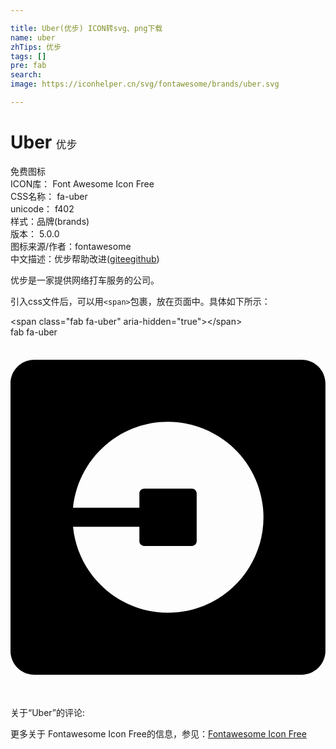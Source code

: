 ```yaml
---

title: Uber(优步) ICON转svg、png下载
name: uber
zhTips: 优步
tags: []
pre: fab
search: 
image: https://iconhelper.cn/svg/fontawesome/brands/uber.svg

---
```


# Uber  <small style="font-size: 60%;font-weight: 100">优步</small>


<div class="detail-page">
<p>
<span><span class="badge-success badge">免费图标</span> </span>
<br/>
<span>
ICON库：
<span class="badge-secondary badge">Font Awesome Icon Free</span> 
</span>
<br/>
<span>
CSS名称：
<span class="badge-secondary badge">fa-uber</span> 
</span>
<br/>
<span>
unicode：
<span class="badge-secondary badge">f402</span> 
<copy-btn content='f402' btn-title=""></copy-btn>
<copy-btn :content='String.fromCodePoint(parseInt("f402", 16))' btn-title="复制U"></copy-btn>
</span><br/><span>样式：<span class="badge-light badge">品牌(brands)</span></span>
<br/>
<span>
版本：
<span class="badge-secondary badge">5.0.0</span> 
</span>
<br/>
<span>图标来源/作者：<span class="badge-light badge">fontawesome</span></span> 
<br/>
<span class="zh-detail">中文描述：<span class="badge-primary badge">优步</span><span class="help-link"><span>帮助改进</span>(<a href="https://gitee.com/liuwave/icon-helper/edit/master/json/fontawesome/brands/uber.json" target="_blank" rel="noopener noreferrer">gitee</a><a href="https://github.com/liuwave/icon-helper/edit/master/json/fontawesome/brands/uber.json" target="_blank" rel="noopener noreferrer">github</a></span>)</span><br/>
</p>
</div><div class="description description alert alert-light">优步是一家提供网络打车服务的公司。</div>
<div class="alert alert-dark">
  <i class="fab fa-uber fa-xs"></i>
  <i class="fab fa-uber fa-sm"></i>
  <i class="fab fa-uber fa-lg"></i>
  <i class="fab fa-uber fa-2x"></i>
  <i class="fab fa-uber fa-3x"></i>
  <i class="fab fa-uber fa-5x"></i>
  <i class="fab fa-uber fa-7x"></i>
</div>
<div>
  <p>引入css文件后，可以用<code>&lt;span&gt;</code>包裹，放在页面中。具体如下所示：    
  </p>
  <div class="alert alert-primary" style="font-size: 14px">
    &lt;span class="fab fa-uber" aria-hidden="true"&gt;&lt;/span&gt;
    <copy-btn content='<span class="fab fa-uber" aria-hidden="true"></span>'></copy-btn>
  </div>
  <div class="alert alert-secondary">
    <i class="fab fa-uber"
    style="font-size: 24px"
    aria-hidden="true"></i> fab fa-uber
    <copy-btn content="fab fa-uber" btn-title="复制图标名称"></copy-btn>
  </div>
</div>
<div id="svg" class="svg-wrap">
<svg xmlns="http://www.w3.org/2000/svg" viewBox="0 0 448 512"><path d="M414.1 32H33.9C15.2 32 0 47.2 0 65.9V446c0 18.8 15.2 34 33.9 34H414c18.7 0 33.9-15.2 33.9-33.9V65.9C448 47.2 432.8 32 414.1 32zM237.6 391.1C163 398.6 96.4 344.2 88.9 269.6h94.4V290c0 3.7 3 6.8 6.8 6.8H258c3.7 0 6.8-3 6.8-6.8v-67.9c0-3.7-3-6.8-6.8-6.8h-67.9c-3.7 0-6.8 3-6.8 6.8v20.4H88.9c7-69.4 65.4-122.2 135.1-122.2 69.7 0 128.1 52.8 135.1 122.2 7.5 74.5-46.9 141.1-121.5 148.6z"/></svg>
</div>
<detail full-name='fa-uber'></detail>
<div>
<p>关于“Uber”的评论:</p>
</div>
<Vssue title="关于“Uber”的评论" ></Vssue>    
<div><p>更多关于  Fontawesome Icon Free的信息，参见：<a target="_blank" href="https://iconhelper.cn/fontawesome.html">Fontawesome Icon Free</a>
</p></div>
